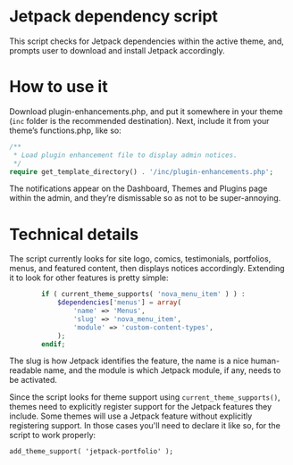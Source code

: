 # Jetpack dependency script

This script checks for Jetpack dependencies within the active theme, and, prompts user to download and install Jetpack accordingly.

# How to use it

Download plugin-enhancements.php, and put it somewhere in your theme (`inc` folder is the recommended destination). Next, include it from your theme’s functions.php, like so:
```php
/**
 * Load plugin enhancement file to display admin notices.
 */
require get_template_directory() . '/inc/plugin-enhancements.php';
```

The notifications appear on the Dashboard, Themes and Plugins page within the admin, and they’re dismissable so as not to be super-annoying.

# Technical details

The script currently looks for site logo, comics, testimonials, portfolios, menus, and featured content, then displays notices accordingly. Extending it to look for other features is pretty simple:
```php
        if ( current_theme_supports( 'nova_menu_item' ) ) :
            $dependencies['menus'] = array(
                'name' => 'Menus',
                'slug' => 'nova_menu_item',
                'module' => 'custom-content-types',
            );
        endif;
```
The slug is how Jetpack identifies the feature, the name is a nice human-readable name, and the module is which Jetpack module, if any, needs to be activated.

Since the script looks for theme support using `current_theme_supports()`, themes need to explicitly register support for the Jetpack features they include. Some themes will use a Jetpack feature without explicitly registering support. In those cases you'll need to declare it like so, for the script to work properly:

`add_theme_support( 'jetpack-portfolio' );`
